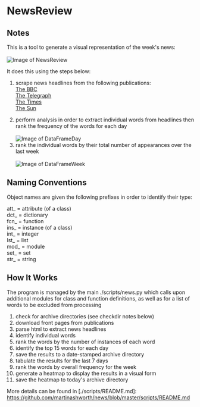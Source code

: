 NewsReview
==========

Notes
-------

This is a tool to generate a visual representation of the week's news:<br /><br />
![Image of NewsReview](http://whatmakesitgo.com/wp-content/uploads/2020/08/Screenshot-2020-08-21-at-16.52.47.png)

It does this using the steps below:<br />
1) scrape news headlines from the following publications:<br />
[The BBC][] <br />
[The Telegraph][] <br />
[The Times][] <br />
[The Sun][] <br />

[The BBC]: https://www.bbc.co.uk/news
[The Times]: https://www.thetimes.co.uk/
[The Telegraph]: https://www.telegraph.co.uk/
[The Sun]: https://www.thesun.co.uk/news
[scripts]: https://github.com/martinashworth/news/tree/master/scripts
[news.py]: https://github.com/martinashworth/news/blob/master/scripts/news.py
[mod_processing.py]: https://github.com/martinashworth/news/blob/master/scripts/mod_processing.py
[mod_publications.py]: https://github.com/martinashworth/news/blob/master/scripts/mod_publications.py
[mod_stop_words.py]: https://github.com/martinashworth/news/blob/master/scripts/mod_stop_words.py

2) perform analysis in order to extract individual words from headlines then rank the frequency of the words for each day<br /><br />
![Image of DataFrameDay](http://whatmakesitgo.com/wp-content/uploads/2020/08/Screenshot-2020-08-21-at-16.51.34.png)<br />
3) rank the individual words by their total number of appearances over the last week<br /><br />
![Image of DataFrameWeek](http://whatmakesitgo.com/wp-content/uploads/2020/08/Screenshot-2020-08-21-at-16.52.25.png)


Naming Conventions
------------------

Object names are given the following prefixes in order to identify their type: <br />

att_ = attribute (of a class) <br />
dct_ = dictionary <br />
fcn_ = function <br />
ins_ = instance (of a class) <br />
int_ = integer <br />
lst_ = list <br />
mod_ = module <br />
set_ = set <br />
str_ = string <br />


How It Works
------------

The program is managed by the main ./scripts/news.py which calls upon additional modules for class and function definitions, as well as for a list of words to be excluded from processing<br />
1) check for archive directories (see checkdir notes below)<br />
2) download front pages from publications<br />
3) parse html to extract news headlines<br />
4) identify individual words<br />
5) rank the words by the number of instances of each word<br />
6) identify the top 15 words for each day<br />
7) save the results to a date-stamped archive directory<br />
8) tabulate the results for the last 7 days<br />
9) rank the words by overall frequency for the week<br />
10) generate a heatmap to display the results in a visual form<br />
11) save the heatmap to today's archive directory<br />

More details can be found in [./scripts/README.md]: https://github.com/martinashworth/news/blob/master/scripts/README.md
